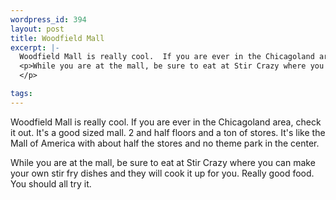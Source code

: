 ```yaml
--- 
wordpress_id: 394
layout: post
title: Woodfield Mall
excerpt: |-
  Woodfield Mall is really cool.  If you are ever in the Chicagoland area, check it out.  It's a good sized mall.  2 and half floors and a ton of stores.  It's like the Mall of America with about half the stores and no theme park in the center.
  <p>While you are at the mall, be sure to eat at Stir Crazy where you can make your own stir fry dishes and they will cook it up for you.  Really good food.  You should all try it.
  </p>

tags: 
---
```


Woodfield Mall is really cool.  If you are ever in the Chicagoland area, check it out.  It's a good sized mall.  2 and half floors and a ton of stores.  It's like the Mall of America with about half the stores and no theme park in the center.
<p>While you are at the mall, be sure to eat at Stir Crazy where you can make your own stir fry dishes and they will cook it up for you.  Really good food.  You should all try it.
</p>
